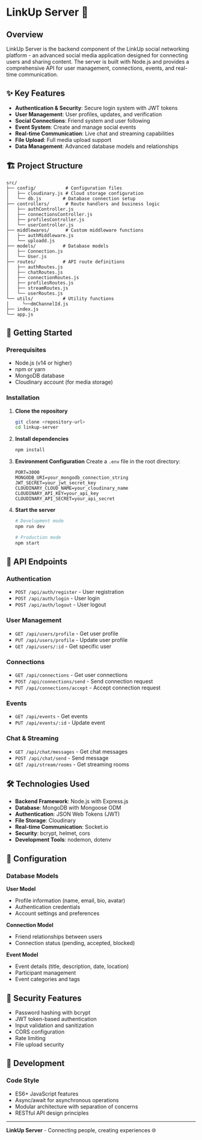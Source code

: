 # LinkUp Server 🚀

## Overview

LinkUp Server is the backend component of the LinkUp social networking platform - an advanced social media application designed for connecting users and sharing content. The server is built with Node.js and provides a comprehensive API for user management, connections, events, and real-time communication.

## ✨ Key Features

- **Authentication & Security**: Secure login system with JWT tokens
- **User Management**: User profiles, updates, and verification
- **Social Connections**: Friend system and user following
- **Event System**: Create and manage social events
- **Real-time Communication**: Live chat and streaming capabilities
- **File Upload**: Full media upload support
- **Data Management**: Advanced database models and relationships

## 🏗️ Project Structure

```
src/
├── config/           # Configuration files
│   ├── cloudinary.js # Cloud storage configuration
│   └── db.js        # Database connection setup
├── controllers/      # Route handlers and business logic
│   ├── authController.js
│   ├── connectionsController.js
│   ├── profilesController.js
│   └── userController.js
├── middlewares/      # Custom middleware functions
│   ├── authMiddleware.js
│   └── uploadd.js
├── models/          # Database models
│   ├── Connection.js
│   └── User.js
├── routes/          # API route definitions
│   ├── authRoutes.js
│   ├── chatRoutes.js
│   ├── connectionRoutes.js
│   ├── profilesRoutes.js
│   ├── streamRoutes.js
│   └── userRoutes.js
└── utils/           # Utility functions
│     └──dmChannelId.js
├── index.js
└── app.js
```

## 🚀 Getting Started

### Prerequisites

- Node.js (v14 or higher)
- npm or yarn
- MongoDB database
- Cloudinary account (for media storage)

### Installation

1. **Clone the repository**

   ```bash
   git clone <repository-url>
   cd linkup-server
   ```

2. **Install dependencies**

   ```bash
   npm install
   ```

3. **Environment Configuration**
   Create a `.env` file in the root directory:

   ```env
   PORT=3000
   MONGODB_URI=your_mongodb_connection_string
   JWT_SECRET=your_jwt_secret_key
   CLOUDINARY_CLOUD_NAME=your_cloudinary_name
   CLOUDINARY_API_KEY=your_api_key
   CLOUDINARY_API_SECRET=your_api_secret
   ```

4. **Start the server**

   ```bash
   # Development mode
   npm run dev

   # Production mode
   npm start
   ```

## 📡 API Endpoints

### Authentication

- `POST /api/auth/register` - User registration
- `POST /api/auth/login` - User login
- `POST /api/auth/logout` - User logout

### User Management

- `GET /api/users/profile` - Get user profile
- `PUT /api/users/profile` - Update user profile
- `GET /api/users/:id` - Get specific user

### Connections

- `GET /api/connections` - Get user connections
- `POST /api/connections/send` - Send connection request
- `PUT /api/connections/accept` - Accept connection request

### Events

- `GET /api/events` - Get events
- `PUT /api/events/:id` - Update event

### Chat & Streaming

- `GET /api/chat/messages` - Get chat messages
- `POST /api/chat/send` - Send message
- `GET /api/stream/rooms` - Get streaming rooms

## 🛠️ Technologies Used

- **Backend Framework**: Node.js with Express.js
- **Database**: MongoDB with Mongoose ODM
- **Authentication**: JSON Web Tokens (JWT)
- **File Storage**: Cloudinary
- **Real-time Communication**: Socket.io
- **Security**: bcrypt, helmet, cors
- **Development Tools**: nodemon, dotenv

## 🔧 Configuration

### Database Models

**User Model**

- Profile information (name, email, bio, avatar)
- Authentication credentials
- Account settings and preferences

**Connection Model**

- Friend relationships between users
- Connection status (pending, accepted, blocked)

**Event Model**

- Event details (title, description, date, location)
- Participant management
- Event categories and tags

## 🔐 Security Features

- Password hashing with bcrypt
- JWT token-based authentication
- Input validation and sanitization
- CORS configuration
- Rate limiting
- File upload security

## 📝 Development

### Code Style

- ES6+ JavaScript features
- Async/await for asynchronous operations
- Modular architecture with separation of concerns
- RESTful API design principles

---

**LinkUp Server** - Connecting people, creating experiences 🌐
